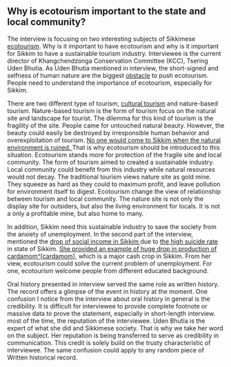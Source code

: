 
## Why is ecotourism important to the state and local community?



The interview is focusing on two interesting subjects of Sikkimese <a href="https://en.wikipedia.org/wiki/Ecotourism">ecotourism</a>. Why is it important to have ecotourism and why is it important for Sikkim to have a sustainable tourism industry. Interviewee is the current director of Khangchendzonga Conservation Committee (KCC), Tsering Uden Bhutia. As Uden Bhutia mentioned in interview, the short-signed and selfness of human nature are the biggest <a href="#" onclick="javascript:seek(13)">obstacle</a> to push ecotourism. People need to understand the importance of ecotourism, especially for Sikkim.

There are two different type of tourism, <a href="https://en.wikipedia.org/wiki/Cultural_tourism">cultural tourism</a> and nature-based tourism. Nature-based tourism is the form of tourism focus on the natural site and landscape for tourist. The dilemma for this kind of tourism is the fragility of the site. People came for untouched natural beauty. However, the beauty could easily be destroyed by irresponsible human behavior and overexploitation of tourism. <a href="#" onclick="javascript:seek(190)"> No one would come to Sikkim when the natural environment is ruined. </a> That is why ecotourism should be introduced to this situation. Ecotourism stands more for protection of the fragile site and local community. The form of tourism aimed to created a sustainable industry. Local community could benefit from this industry while natural resources would not decay. The traditional tourism views nature site as gold mine. They squeeze as hard as they could to maximum profit, and leave pollution for environment itself to digest. Ecotourism change the view of relationship between tourism and local community. The nature site is not only the display site for outsiders, but also the living environment for locals. It is not a only a profitable mine, but also home to many.

In addition, Sikkim need this sustainable industry to save the society from the anxiety of unemployment. In the second part of the interview,  mentioned the <a href="#" onclick="javascript:seek(230)"> drop of social income in Sikkim </a> due to <a href="#" onclick="javascript:seek(332)">the high suicide rate </a> in state of Sikkim. <a href="#" onclick="javascript:seek(305)">She provided an example of huge drop in production of cardamom^[<a href="https://en.wikipedia.org/wiki/Cardamom">cardamom</a>], </a> which is a major cash crop in Sikkim. From her view, ecotourism could solve the current problem of unemployment. For one, ecotourism welcome people from different educated background.

Oral history presented in interview served the same role as written history. The record offers a glimpse of the event in history at the moment. One confusion I notice from the interview about oral history in general is the credibility. It is difficult for interviewee to provide complete footnote or massive data to prove the statement, especially in short-length interview. most of the time, the reputation of the interviewee. Uden Bhutia is the expert of what she did and Sikkimese society. That is why we take her word on the subject. Her reputation is being transferred to serve as credibility in communication. This credit is solely build on the trusty characteristic of interviewee. The same confusion could apply to any random piece of Written historical record.
